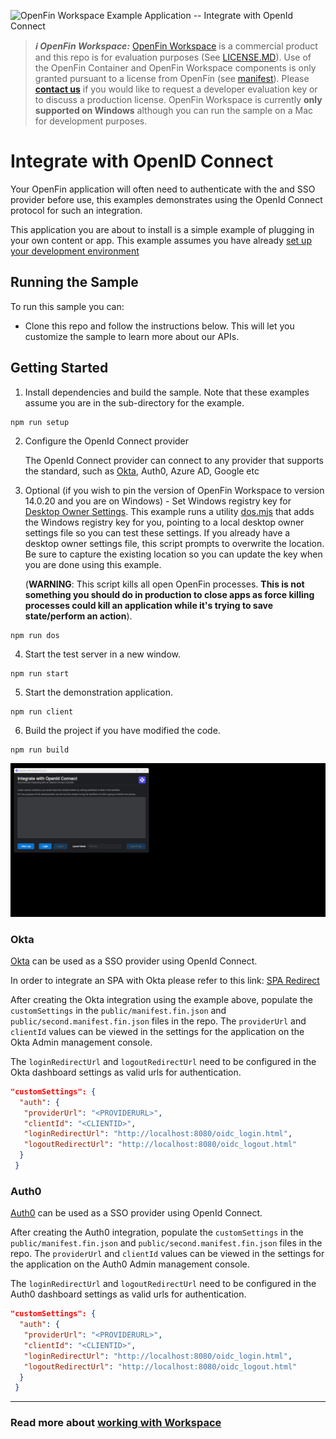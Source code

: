 ![OpenFin Workspace Example Application -- Integrate with OpenId Connect](../../assets/OpenFin-Workspace-Starter.png)

> **_:information_source: OpenFin Workspace:_** [OpenFin Workspace](https://www.openfin.co/workspace/) is a commercial product and this repo is for evaluation purposes (See [LICENSE.MD](LICENSE.MD)). Use of the OpenFin Container and OpenFin Workspace components is only granted pursuant to a license from OpenFin (see [manifest](public/manifest.fin.json)). Please [**contact us**](https://www.openfin.co/workspace/poc/) if you would like to request a developer evaluation key or to discuss a production license.
> OpenFin Workspace is currently **only supported on Windows** although you can run the sample on a Mac for development purposes.

# Integrate with OpenID Connect

Your OpenFin application will often need to authenticate with the and SSO provider before use, this examples demonstrates using the OpenId Connect protocol for such an integration.

This application you are about to install is a simple example of plugging in your own content or app. This example assumes you have already [set up your development environment](https://developers.openfin.co/of-docs/docs/set-up-your-dev-environment)

## Running the Sample

To run this sample you can:

- Clone this repo and follow the instructions below. This will let you customize the sample to learn more about our APIs.

## Getting Started

1. Install dependencies and build the sample. Note that these examples assume you are in the sub-directory for the example.

```shell
npm run setup
```

2. Configure the OpenId Connect provider

   The OpenId Connect provider can connect to any provider that supports the standard, such as [Okta](#okta), Auth0, Azure AD, Google etc

3. Optional (if you wish to pin the version of OpenFin Workspace to version 14.0.20 and you are on Windows) - Set Windows registry key for [Desktop Owner Settings](https://developers.openfin.co/docs/desktop-owner-settings).
   This example runs a utility [dos.mjs](./scripts/dos.mjs) that adds the Windows registry key for you, pointing to a local desktop owner
   settings file so you can test these settings. If you already have a desktop owner settings file, this script prompts to overwrite the location. Be sure to capture the existing location so you can update the key when you are done using this example.

   (**WARNING**: This script kills all open OpenFin processes. **This is not something you should do in production to close apps as force killing processes could kill an application while it's trying to save state/perform an action**).

```shell
npm run dos
```

4. Start the test server in a new window.

```shell
npm run start
```

5. Start the demonstration application.

```shell
npm run client
```

6. Build the project if you have modified the code.

```shell
npm run build
```

![Integrate with OpenId Connect](openfin-integrate-with-openid-connect.gif)

### Okta

[Okta](https://developer.okta.com/) can be used as a SSO provider using OpenId Connect.

In order to integrate an SPA with Okta please refer to this link: [SPA Redirect](https://developer.okta.com/docs/guides/sign-into-spa-redirect/react/main/)

After creating the Okta integration using the example above, populate the `customSettings` in the `public/manifest.fin.json` and `public/second.manifest.fin.json` files in the repo. The `providerUrl` and `clientId` values can be viewed in the settings for the application on the Okta Admin management console.

The `loginRedirectUrl` and `logoutRedirectUrl` need to be configured in the Okta dashboard settings as valid urls for authentication.

```json
"customSettings": {
  "auth": {
   "providerUrl": "<PROVIDERURL>",
   "clientId": "<CLIENTID>",
   "loginRedirectUrl": "http://localhost:8080/oidc_login.html",
   "logoutRedirectUrl": "http://localhost:8080/oidc_logout.html"
  }
 }
```

### Auth0

[Auth0](https://auth0.com/docs/authenticate/protocols/openid-connect-protocol) can be used as a SSO provider using OpenId Connect.

After creating the Auth0 integration, populate the `customSettings` in the `public/manifest.fin.json` and `public/second.manifest.fin.json` files in the repo. The `providerUrl` and `clientId` values can be viewed in the settings for the application on the Auth0 Admin management console.

The `loginRedirectUrl` and `logoutRedirectUrl` need to be configured in the Auth0 dashboard settings as valid urls for authentication.

```json
"customSettings": {
  "auth": {
   "providerUrl": "<PROVIDERURL>",
   "clientId": "<CLIENTID>",
   "loginRedirectUrl": "http://localhost:8080/oidc_login.html",
   "logoutRedirectUrl": "http://localhost:8080/oidc_logout.html"
  }
 }
```

---

### Read more about [working with Workspace](https://developers.openfin.co/of-docs/docs/overview-of-workspace)

